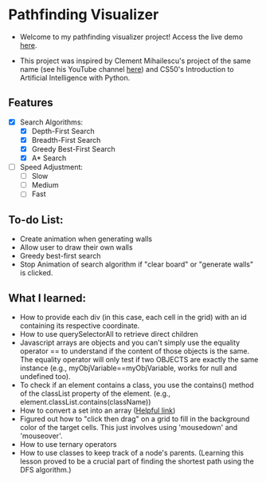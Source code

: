 # Pathfinding Visualizer
- Welcome to my pathfinding visualizer project! Access the live demo [here](https://bmcardona.github.io/pathfinding-visualizer/).

- This project was inspired by Clement Mihailescu's project of the same name (see his YouTube channel [here](https://www.youtube.com/channel/UCaO6VoaYJv4kS-TQO_M-N_g)) and CS50's Introduction to Artificial Intelligence with Python.

## Features
- [x] Search Algorithms:
  - [X] Depth-First Search
  - [X] Breadth-First Search
  - [X] Greedy Best-First Search
  - [X] A* Search

- [ ] Speed Adjustment:
  - [ ] Slow
  - [ ] Medium
  - [ ] Fast

## To-do List:
- Create animation when generating walls
- Allow user to draw their own walls
- Greedy best-first search
- Stop Animation of search algorithm if "clear board" or "generate walls" is clicked. 



## What I learned:
- How to provide each div (in this case, each cell in the grid) with an id containing its respective coordinate.
- How to use querySelectorAll to retrieve direct children
- Javascript arrays are objects and you can't simply use the equality operator == to understand if the content of those objects is the same. The equality operator will only test if two OBJECTS are exactly the same instance (e.g., myObjVariable==myObjVariable, works for null and undefined too).
- To check if an element contains a class, you use the contains() method of the classList property of the element. (e.g., element.classList.contains(className))
- How to convert a set into an array ([Helpful link](https://stackoverflow.com/questions/16401216/iterate-over-set-elements))
- Figured out how to "click then drag" on a grid to fill in the background color of the target cells. This just involves using 'mousedown' and 'mouseover'.
- How to use ternary operators
- How to use classes to keep track of a node's parents. (Learning this lesson proved to be a crucial part of finding the shortest path using the DFS algorithm.)



<!-- add aStar functions

I still have to add conditions to the main aStar function to check whether the current "dom" node is a wall or a border. Moreover, I need to switch the node's class from "unvisited" to "visited".  -->
